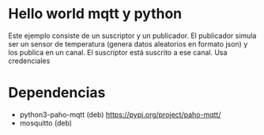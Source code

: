 # Hello world mqtt y python

Este ejemplo consiste de un suscriptor y un publicador. El publicador simula ser un sensor de temperatura (genera datos aleatorios en formato json) y los publica en un canal. El suscriptor está suscrito a ese canal.
Usa credenciales


# Dependencias

- python3-paho-mqtt (deb) https://pypi.org/project/paho-mqtt/
- mosquitto (deb)